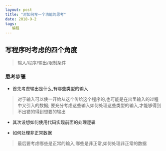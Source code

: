 ```yaml
---
layout: post
title: "对如何写一个功能的思考"
date: 2018-9-2
tags:
   编程
---
```


## 写程序时考虑的四个角度

> 输入/程序/输出/限制条件

### 思考步骤

* 首先考虑输出是什么,有哪些类型的输入
> 对于输入可以使一开始从这个传给这个程序的,也可能是在出里输入的过程中又引入的数据;
> 要充分考虑这些输入如何处理这些类型的输入,才能够得到不出错的得到想要的输出

* 其次设想如何使用代码实现前面的处理逻辑

*  如何处理非正常数据
> 最后要考虑哪些是正常的输入,哪些是非正常,如何处理非正常的数据


